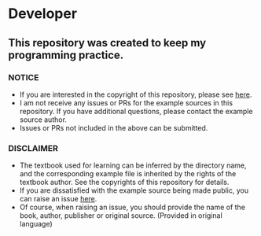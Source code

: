# Developer
## This repository was created to keep my programming practice. 

### NOTICE
- If you are interested in the copyright of this repository, please see [here](https://github.com/HyeongminKim/Developer/blob/master/LICENSE.md).
- I am not receive any issues or PRs for the example sources in this repository. If you have additional questions, please contact the example source author.
- Issues or PRs not included in the above can be submitted.

### DISCLAIMER
- The textbook used for learning can be inferred by the directory name, and the corresponding example file is inherited by the rights of the textbook author. See the copyrights of this repository for details. 
- If you are dissatisfied with the example source being made public, you can raise an issue [here](https://github.com/HyeongminKim/Developer/issues).
- Of course, when raising an issue, you should provide the name of the book, author, publisher or original source. (Provided in original language)
